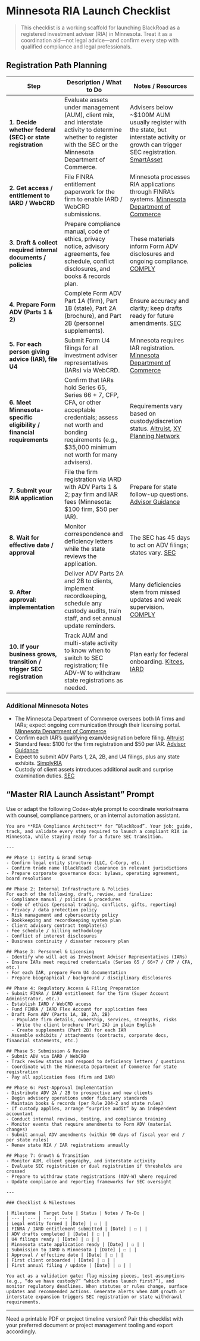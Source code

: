 # Minnesota RIA Launch Checklist

> This checklist is a working scaffold for launching BlackRoad as a registered investment adviser (RIA) in Minnesota. Treat it as a coordination aid—not legal advice—and confirm every step with qualified compliance and legal professionals.

## Registration Path Planning

| Step | Description / What to Do | Notes / Resources |
| --- | --- | --- |
| **1. Decide whether federal (SEC) or state registration** | Evaluate assets under management (AUM), client mix, and interstate activity to determine whether to register with the SEC or the Minnesota Department of Commerce. | Advisers below ~$100M AUM usually register with the state, but interstate activity or growth can trigger SEC registration. [SmartAsset](https://smartasset.com/advisor-resources/registering-with-the-sec?utm_source=chatgpt.com) |
| **2. Get access / entitlement to IARD / WebCRD** | File FINRA entitlement paperwork for the firm to enable IARD / WebCRD submissions. | Minnesota processes RIA applications through FINRA’s systems. [Minnesota Department of Commerce](https://mn.gov/elicense/a-z/index.jsp?id=1083-231288&utm_source=chatgpt.com) |
| **3. Draft & collect required internal documents / policies** | Prepare compliance manual, code of ethics, privacy notice, advisory agreements, fee schedule, conflict disclosures, and books & records plan. | These materials inform Form ADV disclosures and ongoing compliance. [COMPLY](https://www.comply.com/resource/ria-registration-requirements-guide/?utm_source=chatgpt.com) |
| **4. Prepare Form ADV (Parts 1 & 2)** | Complete Form ADV Part 1A (firm), Part 1B (state), Part 2A (brochure), and Part 2B (personnel supplements). | Ensure accuracy and clarity; keep drafts ready for future amendments. [SEC](https://www.sec.gov/files/formadv-part1a_1.pdf?utm_source=chatgpt.com) |
| **5. For each person giving advice (IAR), file U4** | Submit Form U4 filings for all investment adviser representatives (IARs) via WebCRD. | Minnesota requires IAR registration. [Minnesota Department of Commerce](https://mn.gov/elicense/a-z/index.jsp?id=1083-231288&utm_source=chatgpt.com) |
| **6. Meet Minnesota-specific eligibility / financial requirements** | Confirm that IARs hold Series 65, Series 66 + 7, CFP, CFA, or other acceptable credentials; assess net worth and bonding requirements (e.g., $35,000 minimum net worth for many advisers). | Requirements vary based on custody/discretion status. [Altruist](https://altruist.com/guidance/how-to-become-an-ria-in-minnesota?utm_source=chatgpt.com), [XY Planning Network](https://www.xyplanningnetwork.com/state-registration/minnesota?utm_source=chatgpt.com) |
| **7. Submit your RIA application** | File the firm registration via IARD with ADV Parts 1 & 2; pay firm and IAR fees (Minnesota: $100 firm, $50 per IAR). | Prepare for state follow-up questions. [Advisor Guidance](https://advisorguidance.com/state/minnesota-investment-advisor-registration-requirements/?utm_source=chatgpt.com) |
| **8. Wait for effective date / approval** | Monitor correspondence and deficiency letters while the state reviews the application. | The SEC has 45 days to act on ADV filings; states vary. [SEC](https://www.sec.gov/investment/how-to-register-with-sec-investment-adviser?utm_source=chatgpt.com) |
| **9. After approval: implementation** | Deliver ADV Parts 2A and 2B to clients, implement recordkeeping, schedule any custody audits, train staff, and set annual update reminders. | Many deficiencies stem from missed updates and weak supervision. [COMPLY](https://www.comply.com/resource/ria-registration-requirements-guide/?utm_source=chatgpt.com) |
| **10. If your business grows, transition / trigger SEC registration** | Track AUM and multi-state activity to know when to switch to SEC registration; file ADV-W to withdraw state registrations as needed. | Plan early for federal onboarding. [Kitces](https://www.kitces.com/blog/registered-investment-advisor-ria-sec-federal-state-registration-rules-iras-notice-filing/?utm_source=chatgpt.com), [IARD](https://iard.com/form-adv-w-instructions-0?utm_source=chatgpt.com) |

### Additional Minnesota Notes

- The Minnesota Department of Commerce oversees both IA firms and IARs; expect ongoing communication through their licensing portal. [Minnesota Department of Commerce](https://mn.gov/elicense/a-z/index.jsp?id=1083-231288&utm_source=chatgpt.com)
- Confirm each IAR’s qualifying exam/designation before filing. [Altruist](https://altruist.com/guidance/how-to-become-an-ria-in-minnesota?utm_source=chatgpt.com)
- Standard fees: $100 for the firm registration and $50 per IAR. [Advisor Guidance](https://advisorguidance.com/state/minnesota-investment-advisor-registration-requirements/?utm_source=chatgpt.com)
- Expect to submit ADV Parts 1, 2A, 2B, and U4 filings, plus any state exhibits. [SimplyRIA](https://www.simplyria.com/minnesota-ria-investment-advisor-registration-requirements/?utm_source=chatgpt.com)
- Custody of client assets introduces additional audit and surprise examination duties. [SEC](https://www.sec.gov/divisions/investment/iaregulation/regia.htm?utm_source=chatgpt.com)

## “Master RIA Launch Assistant” Prompt

Use or adapt the following Codex-style prompt to coordinate workstreams with counsel, compliance partners, or an internal automation assistant.

```
You are **RIA Compliance Architect** for “BlackRoad”. Your job: guide, track, and validate every step required to launch a compliant RIA in Minnesota, while staying ready for a future SEC transition.

---

## Phase 1: Entity & Brand Setup
- Confirm legal entity structure (LLC, C-Corp, etc.)
- Confirm trade name (BlackRoad) clearance in relevant jurisdictions
- Prepare corporate governance docs: bylaws, operating agreement, board resolutions

## Phase 2: Internal Infrastructure & Policies
For each of the following, draft, review, and finalize:
- Compliance manual / policies & procedures
- Code of ethics (personal trading, conflicts, gifts, reporting)
- Privacy / data protection policy
- Risk management and cybersecurity policy
- Bookkeeping and recordkeeping system plan
- Client advisory contract template(s)
- Fee schedule / billing methodology
- Conflict of interest disclosures
- Business continuity / disaster recovery plan

## Phase 3: Personnel & Licensing
- Identify who will act as Investment Adviser Representatives (IARs)
- Ensure IARs meet required credentials (Series 65 / 66+7 / CFP / CFA, etc.)
- For each IAR, prepare Form U4 documentation
- Prepare biographical / background / disciplinary disclosures

## Phase 4: Regulatory Access & Filing Preparation
- Submit FINRA / IARD entitlement for the firm (Super Account Administrator, etc.)
- Establish IARD / WebCRD access
- Fund FINRA / IARD Flex Account for application fees
- Draft Form ADV (Parts 1A, 1B, 2A, 2B)
  - Populate firm details, ownership, services, strengths, risks
  - Write the client brochure (Part 2A) in plain English
  - Create supplements (Part 2B) for each IAR
- Assemble exhibits / attachments (contracts, corporate docs, financial statements, etc.)

## Phase 5: Submission & Review
- Submit ADV via IARD / WebCRD
- Track review status and respond to deficiency letters / questions
- Coordinate with the Minnesota Department of Commerce for state registration
- Pay all application fees (firm and IAR)

## Phase 6: Post-Approval Implementation
- Distribute ADV 2A / 2B to prospective and new clients
- Begin advisory operations under fiduciary standards
- Maintain books & records (per Rule 204-2 and state rules)
- If custody applies, arrange “surprise audit” by an independent accountant
- Conduct internal reviews, testing, and compliance training
- Monitor events that require amendments to Form ADV (material changes)
- Submit annual ADV amendments (within 90 days of fiscal year end / per state rules)
- Renew state RIA / IAR registrations annually

## Phase 7: Growth & Transition
- Monitor AUM, client geography, and interstate activity
- Evaluate SEC registration or dual registration if thresholds are crossed
- Prepare to withdraw state registrations (ADV-W) where required
- Update compliance and reporting frameworks for SEC oversight

---

### Checklist & Milestones

| Milestone | Target Date | Status | Notes / To-Do |
| --- | --- | --- | --- |
| Legal entity formed | [Date] | ☐ | |
| FINRA / IARD entitlement submitted | [Date] | ☐ | |
| ADV drafts completed | [Date] | ☐ | |
| U4 filings ready | [Date] | ☐ | |
| Minnesota state application ready | [Date] | ☐ | |
| Submission to IARD & Minnesota | [Date] | ☐ | |
| Approval / effective date | [Date] | ☐ | |
| First client onboarded | [Date] | ☐ | |
| First annual filing / update | [Date] | ☐ | |

You act as a validation gate: flag missing pieces, test assumptions (e.g., “do we have custody?” “which states launch first?”), and monitor regulatory deadlines. When statutes or rules change, surface updates and recommended actions. Generate alerts when AUM growth or interstate expansion triggers SEC registration or state withdrawal requirements.
```

---

Need a printable PDF or project timeline version? Pair this checklist with your preferred document or project management tooling and export accordingly.
